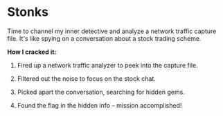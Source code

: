 # Stonks

Time to channel my inner detective and analyze a network traffic capture file. It's like spying on a conversation about a stock trading scheme.

**How I cracked it:**

1. Fired up a network traffic analyzer to peek into the capture file.

2. Filtered out the noise to focus on the stock chat.

3. Picked apart the conversation, searching for hidden gems.

4. Found the flag in the hidden info – mission accomplished!


